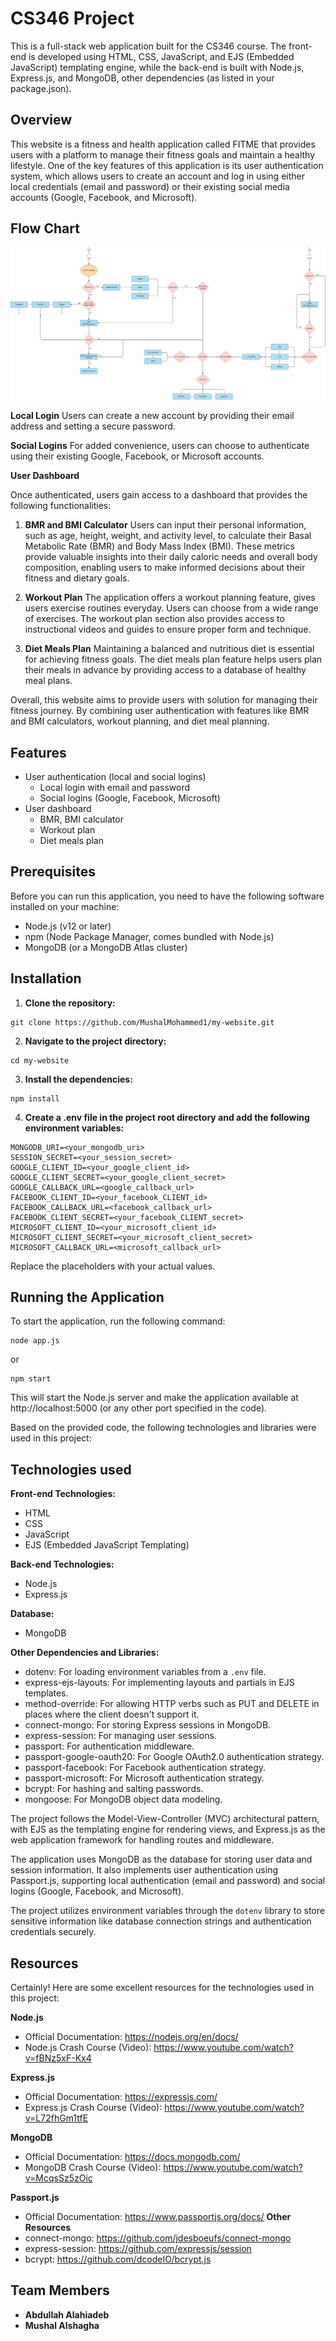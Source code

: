 # CS346 Project

This is a full-stack web application built for the CS346 course. The front-end is developed using HTML, CSS, JavaScript, and EJS (Embedded JavaScript) templating engine, while the back-end is built with Node.js, Express.js, and MongoDB, other dependencies (as listed in your package.json).

## Overview

This website is a fitness and health application called FITME that provides users with a platform to manage their fitness goals and maintain a healthy lifestyle. One of the key features of this application is its user authentication system, which allows users to create an account and log in using either local credentials (email and password) or their existing social media accounts (Google, Facebook, and Microsoft).

## Flow Chart

![Flowchart](public/img/web_project_flowChart.png)

**Local Login**
Users can create a new account by providing their email address and setting a secure password.

**Social Logins**
For added convenience, users can choose to authenticate using their existing Google, Facebook, or Microsoft accounts. 

**User Dashboard**

Once authenticated, users gain access to a dashboard that provides the following functionalities:

1. **BMR and BMI Calculator**
   Users can input their personal information, such as age, height, weight, and activity level, to calculate their Basal Metabolic Rate (BMR) and Body Mass Index (BMI). These metrics provide valuable insights into their daily caloric needs and overall body composition, enabling users to make informed decisions about their fitness and dietary goals.

2. **Workout Plan**
   The application offers a workout planning feature, gives users exercise routines everyday. Users can choose from a wide range of exercises. The workout plan section also provides access to instructional videos and guides to ensure proper form and technique.

3. **Diet Meals Plan**
   Maintaining a balanced and nutritious diet is essential for achieving fitness goals. The diet meals plan feature helps users plan their meals in advance by providing access to a database of healthy meal plans.

Overall, this website aims to provide users with solution for managing their fitness journey. By combining user authentication with features like BMR and BMI calculators, workout planning, and diet meal planning.

## Features

- User authentication (local and social logins)
  - Local login with email and password
  - Social logins (Google, Facebook, Microsoft)
- User dashboard
    - BMR, BMI calculator
    - Workout plan
    - Diet meals plan

## Prerequisites

Before you can run this application, you need to have the following software installed on your machine:

- Node.js (v12 or later)
- npm (Node Package Manager, comes bundled with Node.js)
- MongoDB (or a MongoDB Atlas cluster)

## Installation

1. **Clone the repository:**
```
git clone https://github.com/MushalMohammed1/my-website.git
```
2. **Navigate to the project directory:**
```
cd my-website
```
3. **Install the dependencies:**
```
npm install
```
4. **Create a .env file in the project root directory and add the following environment variables:**
```
MONGODB_URI=<your_mongodb_uri>
SESSION_SECRET=<your_session_secret>
GOOGLE_CLIENT_ID=<your_google_client_id>
GOOGLE_CLIENT_SECRET=<your_google_client_secret>
GOOGLE_CALLBACK_URL=<google_callback_url>
FACEBOOK_CLIENT_ID=<your_facebook_CLIENT_id>
FACEBOOK_CALLBACK_URL=<facebook_callback_url>
FACEBOOK_CLIENT_SECRET=<your_facebook_CLIENT_secret>
MICROSOFT_CLIENT_ID=<your_microsoft_client_id>
MICROSOFT_CLIENT_SECRET=<your_microsoft_client_secret>
MICROSOFT_CALLBACK_URL=<microsoft_callback_url>
```
Replace the placeholders with your actual values.

## Running the Application
To start the application, run the following command:
```
node app.js
```
or
```
npm start
```
This will start the Node.js server and make the application available at http://localhost:5000 (or any other port specified in the code).

Based on the provided code, the following technologies and libraries were used in this project:

## Technologies used

**Front-end Technologies:**
- HTML
- CSS
- JavaScript
- EJS (Embedded JavaScript Templating)

**Back-end Technologies:**
- Node.js
- Express.js

**Database:**
- MongoDB

**Other Dependencies and Libraries:**
- dotenv: For loading environment variables from a `.env` file.
- express-ejs-layouts: For implementing layouts and partials in EJS templates.
- method-override: For allowing HTTP verbs such as PUT and DELETE in places where the client doesn't support it.
- connect-mongo: For storing Express sessions in MongoDB.
- express-session: For managing user sessions.
- passport: For authentication middleware.
- passport-google-oauth20: For Google OAuth2.0 authentication strategy.
- passport-facebook: For Facebook authentication strategy.
- passport-microsoft: For Microsoft authentication strategy.
- bcrypt: For hashing and salting passwords.
- mongoose: For MongoDB object data modeling.

The project follows the Model-View-Controller (MVC) architectural pattern, with EJS as the templating engine for rendering views, and Express.js as the web application framework for handling routes and middleware.

The application uses MongoDB as the database for storing user data and session information. It also implements user authentication using Passport.js, supporting local authentication (email and password) and social logins (Google, Facebook, and Microsoft).

The project utilizes environment variables through the `dotenv` library to store sensitive information like database connection strings and authentication credentials securely.

## Resources
Certainly! Here are some excellent resources for the technologies used in this project:

**Node.js**
- Official Documentation: https://nodejs.org/en/docs/
- Node.js Crash Course (Video): https://www.youtube.com/watch?v=fBNz5xF-Kx4

**Express.js**
- Official Documentation: https://expressjs.com/
- Express.js Crash Course (Video): https://www.youtube.com/watch?v=L72fhGm1tfE

**MongoDB**
- Official Documentation: https://docs.mongodb.com/
- MongoDB Crash Course (Video): https://www.youtube.com/watch?v=McqsSz5zOic

**Passport.js**
- Official Documentation: https://www.passportjs.org/docs/
**Other Resources**
- connect-mongo: https://github.com/jdesboeufs/connect-mongo
- express-session: https://github.com/expressjs/session
- bcrypt: https://github.com/dcodeIO/bcrypt.js

## Team Members

- **Abdullah Alahiadeb**
- **Mushal Alshagha**